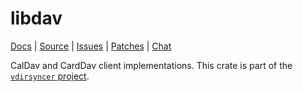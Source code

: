 # libdav

[Docs](https://docs.rs/libdav/) |
[Source](https://git.sr.ht/~whynothugo/vdirsyncer-rs) |
[Issues](https://todo.sr.ht/~whynothugo/vdirsyncer-rs) |
[Patches](https://lists.sr.ht/~whynothugo/public-inbox) |
[Chat](irc://ircs.libera.chat:6697/#pimutils)

CalDav and CardDav client implementations. This crate is part of the
[`vdirsyncer` project](https://git.sr.ht/~whynothugo/vdirsyncer-rs).
